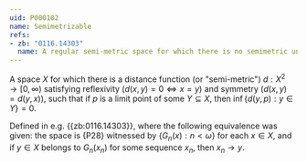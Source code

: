 ```yaml
---
uid: P000102
name: Semimetrizable
refs:
- zb: "0116.14303"
  name: A regular semi-metric space for which there is no semimetric under which all spheres are open. (Heath)
---
```


A space $X$ for which
there is a distance function (or "semi-metric") $d:X^2\to[0,\infty)$
satisfying reflexivity ($d(x,y)=0\Leftrightarrow x=y$) and symmetry
($d(x,y)=d(y,x)$), such that if $p$ is
a limit point of some $Y\subseteq X$, then $\inf\{d(y,p):y\in Y\}=0$.

Defined in e.g. {{zb:0116.14303}}, where the following equivalence was
given: the space is {P28} witnessed by $\{G_n(x):n<\omega\}$
for each $x\in X$, and if $y\in X$ belongs to $G_n(x_n)$ for some sequence
$x_n$, then $x_n\to y$.
